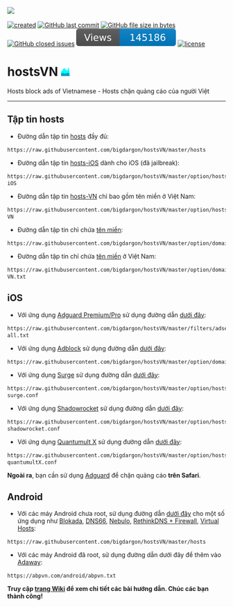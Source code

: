 ![](https://raw.githubusercontent.com/bigdargon/hostsVN/gh-pages/logo.png)

[![created](https://img.shields.io/badge/created-02%20jul%202018-brightgreen.svg?style=flat-square)](https://bigdargon.github.io/hostsVN/) [![GitHub last commit](https://img.shields.io/github/last-commit/bigdargon/hostsVN/master.svg?style=flat-square)](https://github.com/bigdargon/hostsVN/commits/master) [![GitHub file size in bytes](https://img.shields.io/github/size/bigdargon/hostsVN/hosts.svg?style=flat-square)](https://github.com/bigdargon/hostsVN/raw/master/hosts) [![GitHub closed issues](https://img.shields.io/github/issues-closed-raw/bigdargon/hostsVN.svg?style=flat-square)](https://github.com/bigdargon/hostsVN/issues?q=is%3Aissue+is%3Aclosed) [![Image of insights](https://github.com/bigdargon/insights/blob/master/svg/139376543/badge.svg)](https://github.com/bigdargon/insights/blob/master/readme/139376543/week.md) [![license](https://img.shields.io/github/license/bigdargon/hostsVN.svg?style=flat-square)](https://github.com/bigdargon/hostsVN/blob/master/LICENSE)

# hostsVN [<img alt="Image of insights" src="https://github.com/bigdargon/insights/blob/master/graph/139376543/small/week.png" height="20">](https://github.com/bigdargon/insights/blob/master/readme/139376543/week.md)

Hosts block ads of Vietnamese - Hosts chặn quảng cáo của người Việt

***

## Tập tin hosts

- Đường dẫn tập tin [hosts](https://raw.githubusercontent.com/bigdargon/hostsVN/master/hosts) đầy đủ:
```
https://raw.githubusercontent.com/bigdargon/hostsVN/master/hosts
```

- Đường dẫn tập tin [hosts-iOS](https://raw.githubusercontent.com/bigdargon/hostsVN/master/option/hosts-iOS) dành cho iOS (đã jailbreak):
```
https://raw.githubusercontent.com/bigdargon/hostsVN/master/option/hosts-iOS
```

- Đường dẫn tập tin [hosts-VN](https://raw.githubusercontent.com/bigdargon/hostsVN/master/option/hosts-VN) chỉ bao gồm tên miền ở Việt Nam:
```
https://raw.githubusercontent.com/bigdargon/hostsVN/master/option/hosts-VN
```

- Đường dẫn tập tin chỉ chứa [tên miền](https://raw.githubusercontent.com/bigdargon/hostsVN/master/option/domain.txt):
```
https://raw.githubusercontent.com/bigdargon/hostsVN/master/option/domain.txt
```

- Đường dẫn tập tin chỉ chứa [tên miền](https://raw.githubusercontent.com/bigdargon/hostsVN/master/option/domain-VN.txt) ở Việt Nam:
```
https://raw.githubusercontent.com/bigdargon/hostsVN/master/option/domain-VN.txt
```

## iOS

- Với ứng dụng [Adguard Premium/Pro](https://github.com/bigdargon/hostsVN/wiki/Adguard-Pro) sử dụng đường dẫn [dưới đây](https://raw.githubusercontent.com/bigdargon/hostsVN/master/filters/adservers-all.txt):
```
https://raw.githubusercontent.com/bigdargon/hostsVN/master/filters/adservers-all.txt
```

- Với ứng dụng [Adblock](https://github.com/bigdargon/hostsVN/wiki/Adblock) sử dụng đường dẫn [dưới đây](https://raw.githubusercontent.com/bigdargon/hostsVN/master/option/domain.txt):
```
https://raw.githubusercontent.com/bigdargon/hostsVN/master/option/domain.txt
```

- Với ứng dụng [Surge](https://github.com/bigdargon/hostsVN/wiki/Surge) sử dụng đường dẫn [dưới đây](https://raw.githubusercontent.com/bigdargon/hostsVN/master/option/hostsVN-surge.conf):
```
https://raw.githubusercontent.com/bigdargon/hostsVN/master/option/hostsVN-surge.conf
```

- Với ứng dụng [Shadowrocket](https://github.com/bigdargon/hostsVN/wiki/Shadowrocket) sử dụng đường dẫn [dưới đây](https://raw.githubusercontent.com/bigdargon/hostsVN/master/option/hostsVN-shadowrocket.conf):
```
https://raw.githubusercontent.com/bigdargon/hostsVN/master/option/hostsVN-shadowrocket.conf
```

- Với ứng dụng [Quantumult X](https://github.com/bigdargon/hostsVN/wiki/Quantumult-X) sử dụng đường dẫn [dưới đây](https://raw.githubusercontent.com/bigdargon/hostsVN/master/option/hostsVN-quantumultX.conf):
```
https://raw.githubusercontent.com/bigdargon/hostsVN/master/option/hostsVN-quantumultX.conf
```

**Ngoài ra**, bạn cần sử dụng [Adguard](https://github.com/bigdargon/hostsVN/wiki/Adguard) để chặn quảng cáo **trên Safari**.

## Android

- Với các máy Android chưa root, sử dụng đường dẫn [dưới đây](https://raw.githubusercontent.com/bigdargon/hostsVN/master/hosts) cho một số ứng dụng như [Blokada](https://github.com/blokadaorg/blokada), [DNS66](https://github.com/julian-klode/dns66/), [Nebulo](https://github.com/Ch4t4r/Nebulo), [RethinkDNS + Firewall](https://github.com/celzero/rethink-app), [Virtual Hosts](https://play.google.com/store/apps/details?id=com.github.xfalcon.vhosts):
```
https://raw.githubusercontent.com/bigdargon/hostsVN/master/hosts
```

- Với các máy Android đã root, sử dụng đường dẫn dưới đây để thêm vào [Adaway](https://f-droid.org/en/packages/org.adaway/):
```
https://abpvn.com/android/abpvn.txt
```

**Truy cập [trang Wiki](https://github.com/bigdargon/hostsVN/wiki) để xem chi tiết các bài hướng dẫn. Chúc các bạn thành công!**
